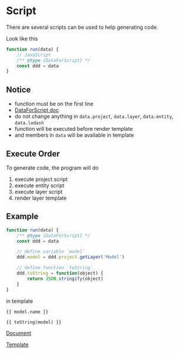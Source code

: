 # Script

There are several scripts can be used to help generating code.

Look like this

```JavaScript
function run(data) {
    // JavaScript
    /** @type {DataForScript} */
    const ddd = data
}
```


## Notice

- function must be on the first line
- [DataForScript doc](https://googee.github.io/Code-Generator-Page/docs200/model/interfaces/dataforscript.html)
- do not change anything in `data.project`, `data.layer`, `data.entity`, `data.lodash`
- function will be executed before render template
- and members in `data` will be available in template


## Execute Order

To generate code, the program will do

1. execute project script
1. execute entity script
1. execute layer script
1. render layer template


## Example

```JavaScript
function run(data) {
    /** @type {DataForScript} */
    const ddd = data

    // define variable `model`
    ddd.model = ddd.project.getLayer('Model')

    // define function `toString`
    ddd.toString = function(object) {
        return JSON.stringify(object)
    }
}
```

in template

```
{{ model.name }}

{{ toString(model) }}
```


[Document](https://googee.github.io/Code-Generator-Page/docs200/model/index.html)

[Template](https://mozilla.github.io/nunjucks/templating.html)
